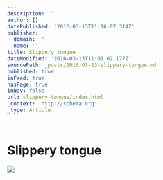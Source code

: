 ```yaml
---
description: ''
author: []
datePublished: '2016-03-13T11:16:07.314Z'
publisher:
  domain: ''
  name: ''
title: Slippery tongue
dateModified: '2016-03-13T11:01:02.177Z'
sourcePath: _posts/2016-03-13-slippery-tongue.md
published: true
inFeed: true
hasPage: true
inNav: false
url: slippery-tongue/index.html
_context: 'http://schema.org'
_type: Article

---
```

# Slippery tongue
![](https://the-grid-user-content.s3-us-west-2.amazonaws.com/5b6280b7-6ea6-4be1-8ee7-e045e2363c8a.png)